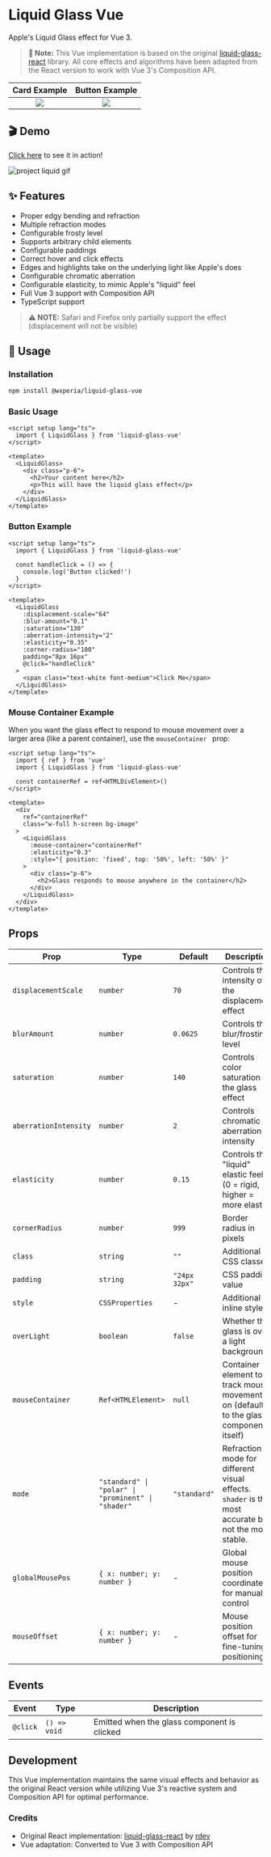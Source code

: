# Liquid Glass Vue

Apple's Liquid Glass effect for Vue 3.

> **📝 Note:** This Vue implementation is based on the original [liquid-glass-react](https://github.com/rdev/liquid-glass-react) library. All core effects and algorithms have been adapted from the React version to work with Vue 3's Composition API.

|                                Card Example                                |                                Button Example                                |
| :------------------------------------------------------------------------: | :--------------------------------------------------------------------------: |
| ![](https://github.com/rdev/liquid-glass-react/raw/master/assets/card.png) | ![](https://github.com/rdev/liquid-glass-react/raw/master/assets/button.png) |

## 🎬 Demo

[Click here](https://liquid-glass-vue.netlify.app/) to see it in action!

![project liquid gif](./assets/project-liquid.gif)

## ✨ Features

- Proper edgy bending and refraction
- Multiple refraction modes
- Configurable frosty level
- Supports arbitrary child elements
- Configurable paddings
- Correct hover and click effects
- Edges and highlights take on the underlying light like Apple's does
- Configurable chromatic aberration
- Configurable elasticity, to mimic Apple's "liquid" feel
- Full Vue 3 support with Composition API
- TypeScript support

> **⚠️ NOTE:** Safari and Firefox only partially support the effect (displacement will not be visible)

## 🚀 Usage

### Installation

```bash
npm install @wxperia/liquid-glass-vue
```

### Basic Usage

```vue
<script setup lang="ts">
  import { LiquidGlass } from 'liquid-glass-vue'
</script>

<template>
  <LiquidGlass>
    <div class="p-6">
      <h2>Your content here</h2>
      <p>This will have the liquid glass effect</p>
    </div>
  </LiquidGlass>
</template>
```

### Button Example

```vue
<script setup lang="ts">
  import { LiquidGlass } from 'liquid-glass-vue'

  const handleClick = () => {
    console.log('Button clicked!')
  }
</script>

<template>
  <LiquidGlass
    :displacement-scale="64"
    :blur-amount="0.1"
    :saturation="130"
    :aberration-intensity="2"
    :elasticity="0.35"
    :corner-radius="100"
    padding="8px 16px"
    @click="handleClick"
  >
    <span class="text-white font-medium">Click Me</span>
  </LiquidGlass>
</template>
```

### Mouse Container Example

When you want the glass effect to respond to mouse movement over a larger area (like a parent container), use the `mouseContainer ` prop:

```vue
<script setup lang="ts">
  import { ref } from 'vue'
  import { LiquidGlass } from 'liquid-glass-vue'

  const containerRef = ref<HTMLDivElement>()
</script>

<template>
  <div
    ref="containerRef"
    class="w-full h-screen bg-image"
  >
    <LiquidGlass
      :mouse-container="containerRef"
      :elasticity="0.3"
      :style="{ position: 'fixed', top: '50%', left: '50%' }"
    >
      <div class="p-6">
        <h2>Glass responds to mouse anywhere in the container</h2>
      </div>
    </LiquidGlass>
  </div>
</template>
```

## Props

| Prop                  | Type                                               | Default       | Description                                                                                          |
| --------------------- | -------------------------------------------------- | ------------- | ---------------------------------------------------------------------------------------------------- |
| `displacementScale`   | `number`                                           | `70`          | Controls the intensity of the displacement effect                                                    |
| `blurAmount`          | `number`                                           | `0.0625`      | Controls the blur/frosting level                                                                     |
| `saturation`          | `number`                                           | `140`         | Controls color saturation of the glass effect                                                        |
| `aberrationIntensity` | `number`                                           | `2`           | Controls chromatic aberration intensity                                                              |
| `elasticity`          | `number`                                           | `0.15`        | Controls the "liquid" elastic feel (0 = rigid, higher = more elastic)                                |
| `cornerRadius`        | `number`                                           | `999`         | Border radius in pixels                                                                              |
| `class`               | `string`                                           | `""`          | Additional CSS classes                                                                               |
| `padding`             | `string`                                           | `"24px 32px"` | CSS padding value                                                                                    |
| `style`               | `CSSProperties`                                    | -             | Additional inline styles                                                                             |
| `overLight`           | `boolean`                                          | `false`       | Whether the glass is over a light background                                                         |
| `mouseContainer`      | `Ref<HTMLElement>`                                 | `null`        | Container element to track mouse movement on (defaults to the glass component itself)                |
| `mode`                | `"standard" \| "polar" \| "prominent" \| "shader"` | `"standard"`  | Refraction mode for different visual effects. `shader` is the most accurate but not the most stable. |
| `globalMousePos`      | `{ x: number; y: number }`                         | -             | Global mouse position coordinates for manual control                                                 |
| `mouseOffset`         | `{ x: number; y: number }`                         | -             | Mouse position offset for fine-tuning positioning                                                    |

## Events

| Event    | Type         | Description                                 |
| -------- | ------------ | ------------------------------------------- |
| `@click` | `() => void` | Emitted when the glass component is clicked |

## Development

This Vue implementation maintains the same visual effects and behavior as the original React version while utilizing Vue 3's reactive system and Composition API for optimal performance.

### Credits

- Original React implementation: [liquid-glass-react](https://github.com/rdev/liquid-glass-react) by [rdev](https://github.com/rdev)
- Vue adaptation: Converted to Vue 3 with Composition API

